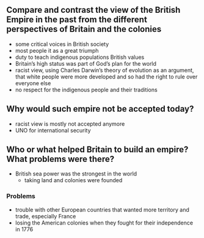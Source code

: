 ## Compare and contrast the view of the British Empire in the past from the different perspectives of Britain and the colonies

- some critical voices in British society
- most people it as a great triumph
- duty to teach indigenous populations British values
- Britain’s high status was part of God’s plan for the world
- racist view, using Charles Darwin’s theory of evolution as an argument, that white people were more developed and so had the right to rule over everyone else
- no respect for the indigenous people and their traditions

## Why would such empire not be accepted today?

- racist view is mostly not accepted anymore
- UNO for international security

## Who or what helped Britain to build an empire? What problems were there?

- British sea power was the strongest in the world
	- taking land and colonies were founded

### Problems

- trouble with other European countries that wanted more territory and trade, especially France
- losing the American colonies when they fought for their independence in 1776
